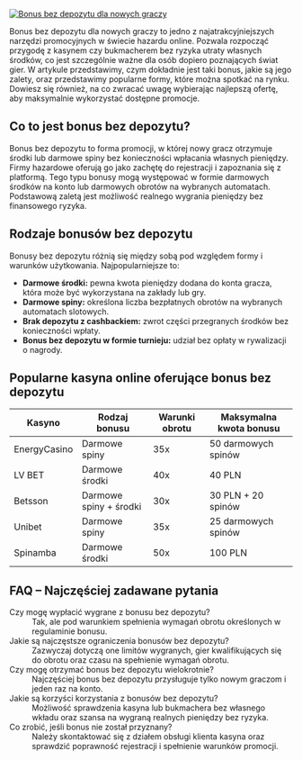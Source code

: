 [![Bonus bez depozytu dla nowych graczy](https://123-caf.pages.dev/gitsignup.png)](https://vrmoo.ru/Bt82HjjY)

<p>Bonus bez depozytu dla nowych graczy to jedno z najatrakcyjniejszych narzędzi promocyjnych w świecie hazardu online. Pozwala rozpocząć przygodę z kasynem czy bukmacherem bez ryzyka utraty własnych środków, co jest szczególnie ważne dla osób dopiero poznających świat gier. W artykule przedstawimy, czym dokładnie jest taki bonus, jakie są jego zalety, oraz przedstawimy popularne formy, które można spotkać na rynku. Dowiesz się również, na co zwracać uwagę wybierając najlepszą ofertę, aby maksymalnie wykorzystać dostępne promocje.</p>  <h2>Co to jest bonus bez depozytu?</h2> <p>Bonus bez depozytu to forma promocji, w której nowy gracz otrzymuje środki lub darmowe spiny bez konieczności wpłacania własnych pieniędzy. Firmy hazardowe oferują go jako zachętę do rejestracji i zapoznania się z platformą. Tego typu bonusy mogą występować w formie darmowych środków na konto lub darmowych obrotów na wybranych automatach. Podstawową zaletą jest możliwość realnego wygrania pieniędzy bez finansowego ryzyka.</p>  <h2>Rodzaje bonusów bez depozytu</h2> <p>Bonusy bez depozytu różnią się między sobą pod względem formy i warunków użytkowania. Najpopularniejsze to:</p> <ul> <li><strong>Darmowe środki:</strong> pewna kwota pieniędzy dodana do konta gracza, która może być wykorzystana na zakłady lub gry.</li> <li><strong>Darmowe spiny:</strong> określona liczba bezpłatnych obrotów na wybranych automatach slotowych.</li> <li><strong>Brak depozytu z cashbackiem:</strong> zwrot części przegranych środków bez konieczności wpłaty.</li> <li><strong>Bonus bez depozytu w formie turnieju:</strong> udział bez opłaty w rywalizacji o nagrody.</li> </ul>  <h2>Popularne kasyna online oferujące bonus bez depozytu</h2> <table> <thead> <tr> <th>Kasyno</th> <th>Rodzaj bonusu</th> <th>Warunki obrotu</th> <th>Maksymalna kwota bonusu</th> </tr> </thead> <tbody> <tr> <td>EnergyCasino</td> <td>Darmowe spiny</td> <td>35x</td> <td>50 darmowych spinów</td> </tr> <tr> <td>LV BET</td> <td>Darmowe środki</td> <td>40x</td> <td>40 PLN</td> </tr> <tr> <td>Betsson</td> <td>Darmowe spiny + środki</td> <td>30x</td> <td>30 PLN + 20 spinów</td> </tr> <tr> <td>Unibet</td> <td>Darmowe spiny</td> <td>35x</td> <td>25 darmowych spinów</td> </tr> <tr> <td>Spinamba</td> <td>Darmowe środki</td> <td>50x</td> <td>100 PLN</td> </tr> </tbody> </table>  <h2>FAQ – Najczęściej zadawane pytania</h2> <dl>   <dt>Czy mogę wypłacić wygrane z bonusu bez depozytu?</dt>   <dd>Tak, ale pod warunkiem spełnienia wymagań obrotu określonych w regulaminie bonusu.</dd>    <dt>Jakie są najczęstsze ograniczenia bonusów bez depozytu?</dt>   <dd>Zazwyczaj dotyczą one limitów wygranych, gier kwalifikujących się do obrotu oraz czasu na spełnienie wymagań obrotu.</dd>    <dt>Czy mogę otrzymać bonus bez depozytu wielokrotnie?</dt>   <dd>Najczęściej bonus bez depozytu przysługuje tylko nowym graczom i jeden raz na konto.</dd>    <dt>Jakie są korzyści korzystania z bonusów bez depozytu?</dt>   <dd>Możliwość sprawdzenia kasyna lub bukmachera bez własnego wkładu oraz szansa na wygraną realnych pieniędzy bez ryzyka.</dd>    <dt>Co zrobić, jeśli bonus nie został przyznany?</dt>   <dd>Należy skontaktować się z działem obsługi klienta kasyna oraz sprawdzić poprawność rejestracji i spełnienie warunków promocji.</dd> </dl>